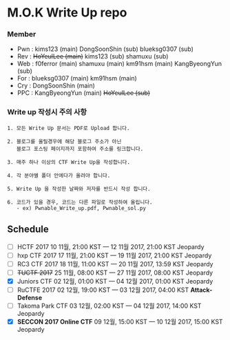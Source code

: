 ﻿# M.O.K Write Up repo
### Member

* Pwn : kims123 (main) DongSoonShin (sub) blueksg0307 (sub)
* Rev : ~~HoYeulLee (main)~~ kims123 (sub) shamuxu (sub)
* Web : f0ferror (main) shamuxu (main) km91hsm (main) KangByeongYun (sub)
* For : blueksg0307 (main) km91hsm (main)
* Cry : DongSoonShin (main)
* PPC : KangByeongYun (main) ~~HoYeulLee (sub)~~

### Write up 작성시 주의 사항
```
1. 모든 Write Up 문서는 PDF로 Upload 합니다.

2. 블로그를 올릴경우에 해당 블로그 주소가 아닌 
   블로그 포스팅 페이지까지 포함하여 주소를 링크합니다.

3. 매주 하나 이상의 CTF Write Up을 작성합니다.

4. 각 분야별 폴더 안에다가 올려야 합니다.

5. Write Up 을 작성한 날짜와 저자를 반드시 작성 합니다.

6. 코드가 있을 경우, 코드는 다른 파일로 작성하여 올립니다.
   - ex) Pwnable_Write_up.pdf, Pwnable_sol.py
```
## Schedule
 - [ ] HCTF 2017	10 11월, 21:00 KST — 12 11월 2017, 21:00 KST	Jeopardy
 - [ ] hxp CTF 2017	17 11월, 21:00 KST — 19 11월 2017, 21:00 KST	Jeopardy
 - [ ] RC3 CTF 2017	18 11월, 11:00 KST — 20 11월 2017, 13:59 KST	Jeopardy
 - [ ] ~~TUCTF 2017~~	25 11월, 08:00 KST — 27 11월 2017, 08:00 KST	Jeopardy
 - [x] Juniors CTF	02 12월, 01:00 KST — 04 12월 2017, 01:00 KST	Jeopardy
 - [ ] RuCTFE 2017	02 12월, 19:00 KST — 03 12월 2017, 04:00 KST	**Attack-Defense**
 - [ ] Takoma Park CTF	03 12월, 02:00 KST — 04 12월 2017, 14:00 KST	Jeopardy
 - [x] **SECCON 2017 Online CTF**	09 12월, 15:00 KST — 10 12월 2017, 15:00 KST	Jeopardy

